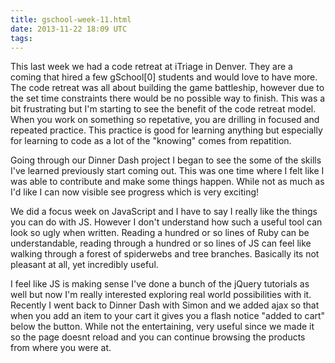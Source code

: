```yaml
---
title: gschool-week-11.html
date: 2013-11-22 18:09 UTC
tags:
---
```


<p>
  This last week we had a code retreat at iTriage in Denver. They are a coming that hired a few gSchool[0] students and would love to have more. The code retreat was all about building the game battleship, however due to the set time constraints there would be no possible way to finish. This was a bit frustrating but I'm starting to see the benefit of the code retreat model. When you work on something so repetative, you are drilling in focused and repeated practice. This practice is good for learning anything but especially for learning to code as a lot of the "knowing" comes from repatition.
</p>
<p>
  Going through our Dinner Dash project I began to see the some of the skills I've learned previously start coming out. This was one time where I felt like I was able to contribute and make some things happen. While not as much as I'd like I can now visible see progress which is very exciting!
</p>
<p>
  We did a focus week on JavaScript and I have to say I really like the things you can do with JS. However I don't understand how such a useful tool can look so ugly when written. Reading a hundred or so lines of Ruby can be understandable, reading through a hundred or so lines of JS can feel like walking through a forest of spiderwebs and tree branches. Basically its not pleasant at all, yet incredibly useful.
</p>
<p>
  I feel like JS is making sense I've done a bunch of the jQuery tutorials as well but now I'm really interested exploring real world possibilities with it. Recently I went back to Dinner Dash with Simon and we added ajax so that when you add an item to your cart it gives you a flash notice "added to cart" below the button. While not the entertaining, very useful since we made it so the page doesnt reload and you can continue browsing the products from where you were at.
</p>
